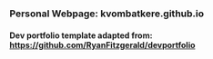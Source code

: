 ### Personal Webpage: kvombatkere.github.io

#### Dev portfolio template adapted from: https://github.com/RyanFitzgerald/devportfolio
